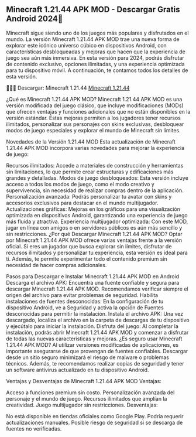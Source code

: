 ## Minecraft 1.21.44 APK MOD - Descargar Gratis Android 2024👋

Minecraft sigue siendo uno de los juegos más populares y disfrutados en el mundo. La versión Minecraft 1.21.44 APK MOD trae una nueva forma de explorar este icónico universo cúbico en dispositivos Android, con características desbloqueadas y mejoras que hacen que la experiencia de juego sea aún más inmersiva. En esta versión para 2024, podrás disfrutar de contenido exclusivo, opciones ilimitadas, y una experiencia optimizada para tu dispositivo móvil. A continuación, te contamos todos los detalles de esta versión.

🤡🤡🤡 Descargar: Minecraft 1.21.44 [Minecraft 1.21.44](https://apktoca.com/minecraft-1-21-44-apk)

¿Qué es Minecraft 1.21.44 APK MOD?
Minecraft 1.21.44 APK MOD es una versión modificada del juego clásico, que incluye modificaciones (MODs) que ofrecen ventajas y funciones adicionales que no están disponibles en la versión estándar. Estas mejoras permiten a los jugadores tener recursos ilimitados, personalizar sus personajes con skins exclusivas, desbloquear modos de juego especiales y explorar el mundo de Minecraft sin límites.

Novedades de la Versión 1.21.44 MOD
Esta actualización de Minecraft 1.21.44 APK MOD incorpora varias novedades para mejorar la experiencia de juego:

Recursos ilimitados: Accede a materiales de construcción y herramientas sin limitaciones, lo que permite crear estructuras y edificaciones más grandes y detalladas.
Modos de juego desbloqueados: Esta versión incluye acceso a todos los modos de juego, como el modo creativo y supervivencia, sin necesidad de realizar compras dentro de la aplicación.
Personalización avanzada: Podrás personalizar tu avatar con skins y accesorios exclusivos para destacar en el mundo multijugador.
Actualizaciones gráficas: Mejoras en los gráficos para una visualización optimizada en dispositivos Android, garantizando una experiencia de juego más fluida y atractiva.
Experiencia multijugador optimizada: Con este MOD, jugar en línea con amigos o en servidores públicos es aún más sencillo y sin restricciones.
¿Por qué Descargar Minecraft 1.21.44 APK MOD?
Optar por Minecraft 1.21.44 APK MOD ofrece varias ventajas frente a la versión oficial. Si eres un jugador que busca explorar sin límites, disfrutar de recursos ilimitados y personalizar tu experiencia, esta versión es ideal para ti. Además, te permite experimentar todo el contenido premium sin necesidad de hacer compras adicionales.

Pasos para Descargar e Instalar Minecraft 1.21.44 APK MOD en Android
Descarga el archivo APK: Encuentra una fuente confiable y segura para descargar Minecraft 1.21.44 APK MOD. Recomendamos verificar siempre el origen del archivo para evitar problemas de seguridad.
Habilita instalaciones de fuentes desconocidas: En la configuración de tu dispositivo Android, ve a Seguridad y activa la opción de Fuentes desconocidas para permitir la instalación.
Instala el archivo APK: Una vez descargado, localiza el archivo en la carpeta de descargas de tu dispositivo y ejecútalo para iniciar la instalación.
Disfruta del juego: Al completar la instalación, podrás abrir Minecraft 1.21.44 APK MOD y comenzar a disfrutar de todas las nuevas características y mejoras.
¿Es seguro usar Minecraft 1.21.44 APK MOD?
Al utilizar versiones modificadas de aplicaciones, es importante asegurarse de que provengan de fuentes confiables. Descargar desde un sitio seguro minimizará el riesgo de malware o problemas técnicos. Además, te recomendamos realizar copias de seguridad y tener un software antivirus actualizado en tu dispositivo Android.

Ventajas y Desventajas de Minecraft 1.21.44 APK MOD
Ventajas:

Acceso a funciones premium sin costo.
Personalización avanzada del personaje y el mundo de juego.
Recursos ilimitados que amplían la creatividad.
Juego multijugador sin restricciones.
Desventajas:

No está disponible en tiendas oficiales como Google Play.
Podría requerir actualizaciones manuales.
Posible riesgo de seguridad si se descarga de fuentes no verificadas.

